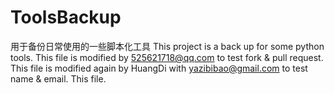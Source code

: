 # ToolsBackup
用于备份日常使用的一些脚本化工具
This project is a back up for some python tools.
This file is modified by 525621718@qq.com to test fork & pull request.
This file is modified again by HuangDi with yazibibao@gmail.com to test name & email.
This file.
